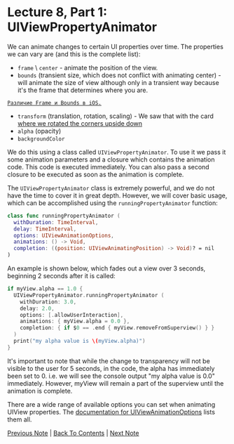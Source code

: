 # Lecture 8, Part 1: UIViewPropertyAnimator

We can animate changes to certain UI properties over time. The properties we can vary are (and this is the complete list):
* `frame` \ `center` - animate the position of the view.
* `bounds` (transient size, which does not conflict with animating center) - will animate the size of view although only in a transient way because it's the frame that determines where you are.

[`Различие Frame и Bounds в iOS.`](https://medium.com/@vladislav.mityuklyaev/%D1%80%D0%B0%D0%B7%D0%BB%D0%B8%D1%87%D0%B8%D0%B5-frame-%D0%B8-bounds-%D0%B2-ios-frame-vs-bounds-in-ios-4e5aee5ed477)

[](UIViewPropertyAnimator)

* `transform` (translation, rotation, scaling)  - We saw that with the card [where we rotated the corners upside down
](https://github.com/eldaroid/PlayingCard-App-in-iOS/wiki/3.-Make-cards#:~:text=lowerRightCornerLabel%20upside%20down)
* `alpha` (opacity)
* `backgroundColor`

We do this using a class called `UIViewPropertyAnimator`. To use it we pass it some animation parameters and a closure which contains the animation code. This code is executed immediately. You can also pass a second closure to be executed as soon as the animation is complete.

The `UIViewPropertyAnimator` class is extremely powerful, and we do not have the time to cover it in great depth. However, we will cover basic usage, which can be accomplished using the `runningPropertyAnimator` function:

```Swift
class func runningPropertyAnimator (
  withDuration: TimeInterval,
  delay: TimeInterval,
  options: UIViewAnimationOptions,
  animations: () -> Void,
  completion: ((position: UIViewAnimatingPosition) -> Void)? = nil
)
```

An example is shown below, which fades out a view over 3 seconds, beginning 2 seconds after it is called:

```Swift
if myView.alpha == 1.0 {
  UIViewPropertyAnimator.runningPropertyAnimator (
    withDuration: 3.0,
    delay: 2.0,
    options: [.allowUserInteraction],
    animations: { myView.alpha = 0.0 },
    completion: { if $0 == .end { myView.removeFromSuperview() } }
  )
  print("my alpha value is \(myView.alpha)")
}
```

It's important to note that while the change to transparency will not be visible to the user for 5 seconds, in the code, the alpha has immediately been set to 0. i.e. we will see the console output "my alpha value is 0.0" immediately. However, myView will remain a part of the superview until the animation is complete.

There are a wide range of available options you can set when animating UIView properties. The [ documentation for UIViewAnimationOptions](https://developer.apple.com/documentation/uikit/uiviewanimationoptions) lists them all.

[Previous Note](../Lecture%208%20-%20Animation/Part%200%20-%20Intro.md) | [Back To Contents](https://github.com/Firanus/stanford-iOS-lecture-notes) |  [Next Note](../Lecture%208%20-%20Animation/Part%202%20-%20UIView%20Transitions.md)
